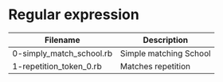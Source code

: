 # Regular expression

| Filename | Description |
| -------- | ----------- |
| 0-simply_match_school.rb | Simple matching School |
| 1-repetition_token_0.rb | Matches repetition |
